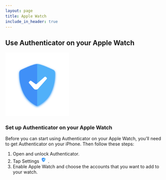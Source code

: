 ```yaml
---
layout: page
title: Apple Watch
include_in_header: true
---
```

## **Use Authenticator on your Apple Watch**

<img src="../assets/appicon.png" width="200">

### Set up Authenticator on your Apple Watch
Before you can start using Authenticator on your Apple Watch, you’ll need to get Authenticator on your iPhone. Then follow these steps:

1. Open and unlock Authenticator.
2. Tap Settings <img src="../assets/appicon.png" width="20"> .
3. Enable Apple Watch and choose the accounts that you want to add to your watch.


